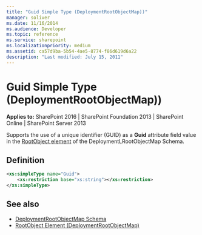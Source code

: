 ```yaml
---
title: "Guid Simple Type (DeploymentRootObjectMap))"
manager: soliver
ms.date: 11/16/2014
ms.audience: Developer
ms.topic: reference
ms.service: sharepoint
ms.localizationpriority: medium
ms.assetid: ca57d9ba-5b54-4ae5-8774-f86d619d6a22
description: "Last modified: July 15, 2011"
---
```


# Guid Simple Type (DeploymentRootObjectMap))

**Applies to:** SharePoint 2016 | SharePoint Foundation 2013 | SharePoint Online | SharePoint Server 2013
  
Supports the use of a unique identifier (GUID) as a **Guid** attribute field value in the [RootObject element](rootobject-element-deploymentrootobjectmap.md) of the DeploymentLRootObjectMap Schema. 

## Definition

```XML
<xs:simpleType name="Guid">
    <xs:restriction base="xs:string"></xs:restriction>
</xs:simpleType>

```

## See also

- [DeploymentRootObjectMap Schema](deploymentrootobjectmap-schema.md)
- [RootObject Element (DeploymentRootObjectMap)](rootobject-element-deploymentrootobjectmap.md)

